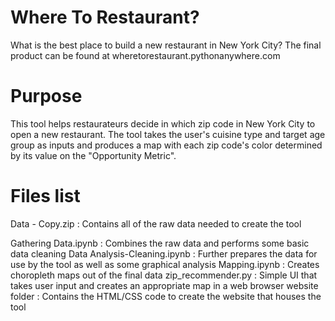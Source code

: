 # Where To Restaurant?
What is the best place to build a new restaurant in New York City?
The final product can be found at wheretorestaurant.pythonanywhere.com

# Purpose
This tool helps restaurateurs decide in which zip code in New York City to open a new restaurant. The tool takes the user's cuisine type and target age group as inputs and produces a map with each zip code's color determined by its value on the "Opportunity Metric".

# Files list
Data - Copy.zip  :  Contains all of the raw data needed to create the tool

Gathering Data.ipynb  :  Combines the raw data and performs some basic data cleaning
Data Analysis-Cleaning.ipynb  :  Further prepares the data for use by the tool as well as some graphical analysis
Mapping.ipynb  :  Creates choropleth maps out of the final data
zip_recommender.py  :  Simple UI that takes user input and creates an appropriate map in a web browser
website folder  :  Contains the HTML/CSS code to create the website that houses the tool
